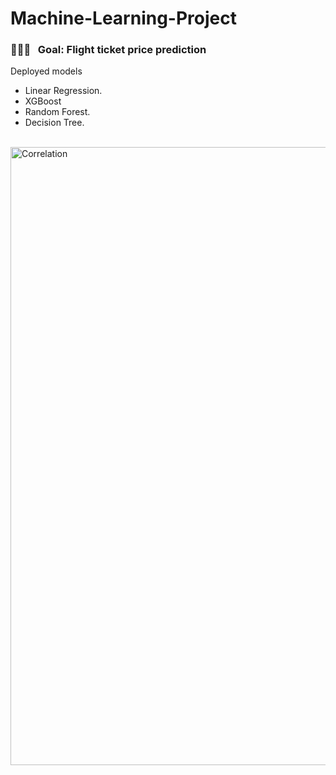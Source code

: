 # Machine-Learning-Project


<h3> 👨🏻‍💻 &nbsp; Goal: Flight ticket price prediction </h3>

Deployed models
- Linear Regression.
- XGBoost
- Random Forest.
- Decision Tree.

<br/>

<a href="https://github.com/AVS1508">
<!--   <img height="180em" src="https://github-readme-stats.vercel.app/api?username=AVS1508&theme=buefy&show_icons=true" />
  <img height="180em" src="https://github-readme-stats.vercel.app/api/top-langs/?username=AVS1508&theme=buefy&layout=compact" /> -->
<img width="989" alt="Correlation" src="https://user-images.githubusercontent.com/80112729/118389692-93a1cb80-b65d-11eb-88db-355ab3f1879b.png">

</a>

<br/>
